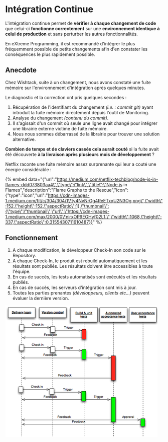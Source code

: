 # Intégration Continue

L'intégration continue permet de **vérifier à chaque changement de code** que celui-ci **fonctionne correctement** sur une **environnement identique à celui de production** et sans perturber les autres fonctionnalités.

En eXtreme Programming, il est recommandé d'intégrer le plus fréquemment possible de petits changements afin d'en constater les conséquences le plus rapidement possible.

## Anecdote

Chez Wishtack, suite à un changement, nous avons constaté une fuite mémoire sur l'environnement d'intégration après quelques minutes.

Le diagnostic et la correction ont pris quelques secondes :

1. Récupération de l'identifiant du changement _\(i.e. : commit git\)_ ayant introduit la fuite mémoire directement depuis l'outil de Monitoring.
2. Analyse du changement _\(contenu du commit\)_.
3. Il s'agissait d'un commit où seule une ligne avait changé pour intégrer une librairie externe victime de fuite mémoire.
4. Nous nous sommes débarrassé de la librairie pour trouver une solution alternative.

**Combien de temps et de claviers cassés cela aurait couté** si la fuite avait été découverte **à la livraison après plusieurs mois de développement** ?

Netflix raconte une fuite mémoire assez surprenante qui leur a couté une énergie considérable :

{% embed data="{\"url\":\"https://medium.com/netflix-techblog/node-js-in-flames-ddd073803aa4\",\"type\":\"link\",\"title\":\"Node.js in Flames\",\"description\":\"Flame Graphs to the Rescue\",\"icon\":{\"type\":\"icon\",\"url\":\"https://cdn-images-1.medium.com/fit/c/304/304/1\*ty4NvNrGg4ReETxqU2N3Og.png\",\"width\":152,\"height\":152,\"aspectRatio\":1},\"thumbnail\":{\"type\":\"thumbnail\",\"url\":\"https://cdn-images-1.medium.com/max/2000/0\*nirxOP9EGHyf02L1.\",\"width\":1068,\"height\":337,\"aspectRatio\":0.3155430711610487}}" %}

## Fonctionnement

1. A chaque modification, le développeur Check-In son code sur le Repository. 
2. A chaque Check-In, le produit est rebuild automatiquement et les résultats sont publiés. Les résultats doivent être accessibles à toute l'équipe. 
3. En cas de succès, les tests automatisés sont exécutés et les résultats publiés. 
4. En cas de succès, les serveurs d'intégration sont mis à jour. 
5. Toutes les parties prenantes _\(développeurs, clients etc...\)_ peuvent évaluer la dernière version.

![Continuous Integration](../../.gitbook/assets/continuous-integration.png)



